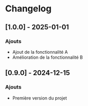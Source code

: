 # Changelog

## [1.0.0] - 2025-01-01
### Ajouts
- Ajout de la fonctionnalité A
- Amélioration de la fonctionnalité B

## [0.9.0] - 2024-12-15
### Ajouts
- Première version du projet
